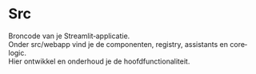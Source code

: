 # Src

Broncode van je Streamlit‐applicatie.  
Onder src/webapp vind je de componenten, registry, assistants en core‐logic.  
Hier ontwikkel en onderhoud je de hoofdfunctionaliteit.
